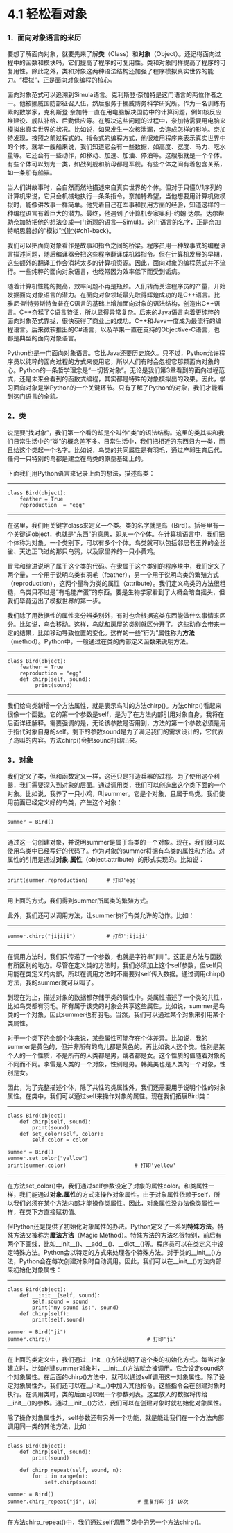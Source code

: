 # 4.1 轻松看对象

### 1．面向对象语言的来历

要想了解面向对象，就要先来了解**类**（Class）和**对象**（Object）。还记得面向过程中的函数和模块吗，它们提高了程序的可复用性。类和对象同样提高了程序的可复用性。除此之外，类和对象这两种语法结构还加强了程序模拟真实世界的能力。“模拟”，正是面向对象编程的核心。

面向对象范式可以追溯到Simula语言。克利斯登·奈加特是这门语言的两位作者之一。他被挪威国防部征召入伍，然后服务于挪威防务科学研究所。作为一名训练有素的数学家，克利斯登·奈加特一直在用电脑解决国防中的计算问题，例如核反应堆建设、舰队补给、后勤供应等。在解决这些问题的过程中，奈加特需要用电脑来模拟出真实世界的状况。比如说，如果发生一次核泄漏，会造成怎样的影响。奈加特发现，按照之前过程式的、指令式的编程方式，他很难用程序来表示真实世界中的个体。就拿一艘船来说，我们知道它会有一些数据，如高度、宽度、马力、吃水量等。它还会有一些动作，如移动、加速、加油、停泊等。这艘船就是一个个体。有些个体可以划为一类，如战列舰和航母都是军舰。有些个体之间有着包含关系，如一条船有船锚。

当人们讲故事时，会自然而然地描述来自真实世界的个体。但对于只懂0/1序列的计算机来说，它只会机械地执行一条条指令。奈加特希望，当他想要用计算机做模拟时，能像讲故事一样简单。他凭着自己在军事和民用方面的经验，知道这样的一种编程语言有着巨大的潜力。最终，他遇到了计算机专家奥利-约翰·达尔。达尔帮助奈加特把他的想法变成一门新颖的语言—Simula。这门语言的名字，正是奈加特朝思暮想的“模拟”[^(1)^](part0008.xhtml#ch1){#ch1-back}。

我们可以把面向对象看作是故事和指令之间的桥梁。程序员用一种故事式的编程语言描述问题，随后编译器会把这些程序翻译成机器指令。但在计算机发展的早期，这些额外的翻译工作会消耗太多的计算机资源。因此，面向对象的编程范式并不流行。一些纯粹的面向对象语言，也经常因为效率低下而受到诟病。

随着计算机性能的提高，效率问题不再是瓶颈。人们转而关注程序员的产量，开始发掘面向对象语言的潜力。在面向对象领域最先取得辉煌成功的是C++语言。比雅尼·斯特劳斯特鲁普在C语言的基础上增加面向对象的语法结构，创造出C++语言。C++杂糅了C语言特征，所以显得异常复杂。后来的Java语言向着更纯粹的面向对象范式靠拢，很快获得了商业上的成功。C++和Java一度成为最流行的编程语言。后来微软推出的C\#语言，以及苹果一直在支持的Objective-C语言，也都是典型的面向对象语言。

Python也是一门面向对象语言。它比Java还要历史悠久。只不过，Python允许程序员以纯粹的面向过程的方式来使用它，所以人们有时会忽视它那颗面向对象的心。Python的一条哲学理念是“一切皆对象”。无论是我们第3章看到的面向过程范式，还是未来会看到的函数式编程，其实都是特殊的对象模拟出的效果。因此，学习面向对象是学Python的一个关键环节。只有了解了Python的对象，我们才能看到这门语言的全貌。

### 2．类

说是要“找对象”，我们第一个看的却是个叫作“类”的语法结构。这里的类其实和我们日常生活中的“类”的概念差不多。日常生活中，我们把相近的东西归为一类，而且给这个类起一个名字。比如说，鸟类的共同属性是有羽毛，通过产卵生育后代。任何一只特别的鸟都是建立在鸟类的原型基础上的。

下面我们用Python语言来记录上面的想法，描述鸟类：

------------------------------------------------------------------------

    class Bird(object):
        feather = True
        reproduction  = "egg"

------------------------------------------------------------------------

在这里，我们用关键字class来定义一个类。类的名字就是鸟（Bird）。括号里有一个关键词object，也就是“东西”的意思，即某一个个体。在计算机语言中，我们把个体称为对象。一个类别下，可以有多个个体。鸟类就可以包括邻居老王养的金丝雀、天边正飞过的那只乌鸦，以及家里养的一只小黄鸡。

冒号和缩进说明了属于这个类的代码。在隶属于这个类别的程序块中，我们定义了两个量，一个用于说明鸟类有羽毛（feather），另一个用于说明鸟类的繁殖方式（reproduction），这两个量称为类的属性（attribute）。我们定义鸟类的方法很粗糙，鸟类只不过是“有毛能产蛋”的东西。要是生物学家看到了大概会暗自摇头，但我们毕竟迈出了模拟世界的第一步。

我们除了用数据性的属性来分辨类别外，有时也会根据这类东西能做什么事情来区分。比如说，鸟会移动。这样，鸟就和房屋的类别就区分开了。这些动作会带来一定的结果，比如移动导致位置的变化。这样的一些“行为”属性称为**方法**（method）。Python中，一般通过在类的内部定义函数来说明方法。

------------------------------------------------------------------------

    class Bird(object):
        feather = True
        reproduction = "egg"
        def chirp(self, sound):
             print(sound)

------------------------------------------------------------------------

我们给鸟类新增一个方法属性，就是表示鸟叫的方法chirp()。方法chirp()看起来很像一个函数。它的第一个参数是self，是为了在方法内部引用对象自身，我将在后面详细解释。需要强调的是，无论该参数是否用到，方法的第一个参数必须是用于指代对象自身的self。剩下的参数sound是为了满足我们的需求设计的，它代表了鸟叫的内容。方法chirp()会把sound打印出来。

### 3．对象

我们定义了类，但和函数定义一样，这还只是打造兵器的过程。为了使用这个利器，我们需要深入到对象的层面。通过调用类，我们可以创造出这个类下面的一个对象。比如说，我养了一只小鸡，叫summer。它是个对象，且属于鸟类。我们使用前面已经定义好的鸟类，产生这个对象：

------------------------------------------------------------------------

    summer = Bird()

------------------------------------------------------------------------

通过这一句创建对象，并说明summer是属于鸟类的一个对象。现在，我们就可以使用鸟类中已经写好的代码了。作为对象的summer将拥有鸟类的属性和方法。对属性的引用是通过**对象.属性**（object.attribute）的形式实现的。比如说：

------------------------------------------------------------------------

    print(summer.reproduction)      # 打印'egg'

------------------------------------------------------------------------

用上面的方式，我们得到summer所属类的繁殖方式。

此外，我们还可以调用方法，让summer执行鸟类允许的动作。比如：

------------------------------------------------------------------------

    summer.chirp("jijiji")          # 打印'jijiji'

------------------------------------------------------------------------

在调用方法时，我们只传递了一个参数，也就是字符串"jijiji"。这正是方法与函数有所区别的地方。尽管在定义类的方法时，我们必须加上这个self参数，但self只用能在类定义的内部，所以在调用方法时不需要对self传入数据。通过调用chirp()方法，我的summer就可以叫了。

到现在为止，描述对象的数据都存储于类的属性中。类属性描述了一个类的共性，比如鸟类都有羽毛。所有属于该类的对象会共享这些属性。比如说，summer是鸟类的一个对象，因此summer也有羽毛。当然，我们可以通过某个对象来引用某个类属性。

对于一个类下的全部个体来说，某些属性可能存在个体差异。比如说，我的summer是黄色的，但并非所有的鸟儿都是黄色的。再比如说人这个类。性别是某个人的一个性质，不是所有的人类都是男，或者都是女。这个性质的值随着对象的不同而不同。李雷是人类的一个对象，性别是男。韩美美也是人类的一个对象，性别是女。

因此，为了完整描述个体，除了共性的类属性外，我们还需要用于说明个性的对象属性。在类中，我们可以通过self来操作对象的属性。现在我们拓展Bird类：

------------------------------------------------------------------------

    class Bird(object):
        def chirp(self, sound):
            print(sound)
        def set_color(self, color):
            self.color = color

    summer = Bird()
    summer.set_color("yellow")
    print(summer.color)                      # 打印'yellow'

------------------------------------------------------------------------

在方法set\_color()中，我们通过self参数设定了对象的属性color。和类属性一样，我们能通过**对象.属性**的方式来操作对象属性。由于对象属性依赖于self，所以我们必须在某个方法内部才能操作类属性。因此，对象属性没办法像类属性一样，在类下方直接赋初值。

但Python还是提供了初始化对象属性的办法。Python定义了一系列**特殊方法**。特殊方法又被称为**魔法方法**（Magic Method）。特殊方法的方法名很特别，前后有两个下画线，比如\_\_init\_\_()、\_\_add\_\_()、\_\_dict\_\_()等。程序员可以在类定义中设定特殊方法。Python会以特定的方式来处理各个特殊方法。对于类的\_\_init\_\_()方法，Python会在每次创建对象时自动调用。因此，我们可以在\_\_init\_\_()方法内部来初始化对象属性：

------------------------------------------------------------------------

    class Bird(object):
        def __init__(self, sound):
            self.sound = sound
            print("my sound is:", sound)
        def chirp(self):
            print(self.sound)

    summer = Bird("ji")
    summer.chirp()                               # 打印'ji'

------------------------------------------------------------------------

在上面的类定义中，我们通过\_\_init\_\_()方法说明了这个类的初始化方式。每当对象建立时，比如创建summer对象时，\_\_init\_\_()方法就会被调用。它会设定sound这个对象属性。在后面的chirp()方法中，就可以通过self调用这一对象属性。除了设定对象属性外，我们还可以在\_\_init\_\_()中加入其他指令。这些指令会在创建对象时执行。在调用类时，类的后面可以跟一个参数列表。这里放入的数据将传给\_\_init\_\_()的参数。通过\_\_init\_\_()方法，我们可以在创建对象时就初始化对象属性。

除了操作对象属性外，self参数还有另外一个功能，就是能让我们在一个方法内部调用同一类的其他方法，比如：

------------------------------------------------------------------------

    class Bird(object):
        def chirp(self, sound):
            print(sound)

        def chirp_repeat(self, sound, n):
            for i in range(n):
                self.chirp(sound)

    summer = Bird()
    summer.chirp_repeat("ji", 10)             # 重复打印'ji'10次

------------------------------------------------------------------------

在方法chirp\_repeat()中，我们通过self调用了类中的另一个方法chirp()。
